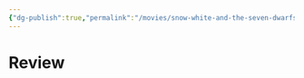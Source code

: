 ```yaml
---
{"dg-publish":true,"permalink":"/movies/snow-white-and-the-seven-dwarfs-1937/","created":"2024-05-28","updated":"2024-05-28"}
---
```



# Review
